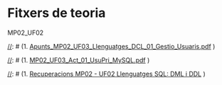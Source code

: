 # Fitxers de teoria

MP02_UF02


[//]: # (1. <a href="https://drive.google.com/open?id=1y1G9Vwe2JqtWHJfOYYxGhw7l-a5s0pJE" target="_blank">Apunts_MP02_UF02_Ordres_de_MySQL.pdf</a>)

[//]: # (> Per obrir a una finestra nova, clica sobre l'enllaç amb el botó dret del ratolí i pitja "**obrir a una nova finestra**")
   
[//]: # (1. [Apunts_MP02_UF03_Llenguatges_DCL_01_Gestio_Usuaris.pdf](MP02_UF03/documents/Apunts_MP02_UF03_Llenguatges_DCL_01_Gestio_Usuaris.pdf) )

[//]: # (   > Per obrir a una finestra nova, clica sobre l'enllaç amb el botó dret del ratolí i pitja "**obrir a una nova finestra**")

[//]: # (1. [MP02_UF03_Act_01_UsuPri_MySQL.pdf](MP02_UF03/documents/MP02_UF03_Act_01_UsuPri_MySQL.pdf) )

[//]: # (   > Per obrir a una finestra nova, clica sobre l'enllaç amb el botó dret del ratolí i pitja "**obrir a una nova finestra**")

[//]: # (# Recuperacions MP02 - UF02 Llenguatges SQL: DML i DDL)

[//]: # (1. [Recuperacions MP02 - UF02 Llenguatges SQL: DML i DDL](recuperacio/MP02UF02/README.md) )

[//]: # (   > Per obrir a una finestra nova, clica sobre l'enllaç amb el botó dret del ratolí i pitja "**obrir a una nova finestra**")

